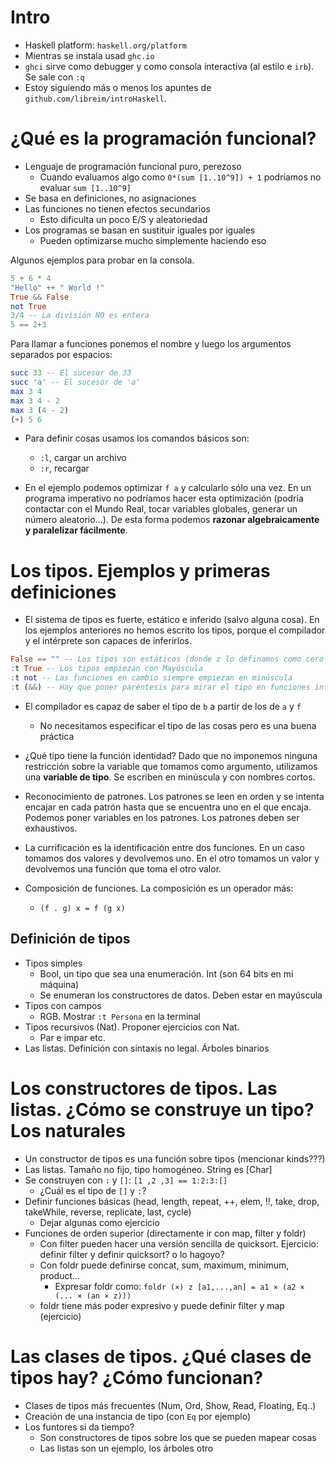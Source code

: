 # Intro

- Haskell platform: `haskell.org/platform`
- Mientras se instala usad `ghc.io`
- `ghci` sirve como debugger y como consola interactiva (al estilo e `irb`). Se sale con `:q`
- Estoy siguiendo más o menos los apuntes de `github.com/libreim/introHaskell`.

# ¿Qué es la programación funcional?

- Lenguaje de programación funcional puro, perezoso
  - Cuando evaluamos algo como `0*(sum [1..10^9]) + 1` podríamos no evaluar `sum [1..10^9]`
- Se basa en definiciones, no asignaciones
- Las funciones no tienen efectos secundarios
  - Esto dificulta un poco E/S y aleatoriedad
- Los programas se basan en sustituir iguales por iguales
  - Pueden optimizarse mucho simplemente haciendo eso

Algunos ejemplos para probar en la consola.

```haskell
5 + 6 * 4
"Hello" ++ " World !"
True && False
not True
3/4 -- La división NO es entera
5 == 2+3
```

Para llamar a funciones ponemos el nombre y luego los argumentos separados por espacios:

```haskell
succ 33 -- El sucesor de 33
succ 'a' -- El sucesor de 'a'
max 3 4
max 3 4 - 2
max 3 (4 - 2)
(+) 5 6
```
- Para definir cosas usamos los comandos básicos son:
  - `:l`, cargar un archivo
  - `:r`, recargar

- En el ejemplo podemos optimizar `f a` y calcularlo sólo una vez. En un programa imperativo no podríamos hacer esta optimización (podría contactar con el Mundo Real, tocar variables globales, generar un número aleatorio...). De esta forma podemos **razonar algebraicamente y paralelizar fácilmente**.

# Los tipos. Ejemplos y primeras definiciones

- El sistema de tipos es fuerte, estático e inferido (salvo alguna cosa). En los ejemplos anteriores no hemos escrito los tipos, porque el compilador y el intérprete son capaces de inferirlos.

```haskell
False == "" -- Los tipos son estáticos (donde z lo definamos como cero entero)
:t True -- Los tipos empiezan con Mayúscula
:t not -- Las funciones en cambio siempre empiezan en minúscula
:t (&&) -- Hay que poner paréntesis para mirar el tipo en funciones infijas
```
- El compilador es capaz de saber el tipo de `b` a partir de los de `a` y `f`
  - No necesitamos especificar el tipo de las cosas pero es una buena práctica
- ¿Qué tipo tiene la función identidad? Dado que no imponemos ninguna restricción sobre la variable que tomamos como argumento, utilizamos una **variable de tipo**. Se escriben en minúscula y con nombres cortos.

- Reconocimiento de patrones. Los patrones se leen en orden y se intenta encajar en cada patrón hasta que se encuentra uno en el que encaja. Podemos poner variables en los patrones. Los patrones deben ser exhaustivos.

- La currificación es la identificación entre dos funciones. En un caso tomamos dos valores y devolvemos uno. En el otro tomamos un valor y devolvemos una función que toma el otro valor.
- Composición de funciones. La composición es un operador más:
  - `(f . g) x = f (g x)`

## Definición de tipos
  - Tipos simples
    - Bool, un tipo que sea una enumeración. Int (son 64 bits en mi máquina)
    - Se enumeran los constructores de datos. Deben estar en mayúscula
  - Tipos con campos
    - RGB. Mostrar `:t Persona` en la terminal
  - Tipos recursivos (Nat). Proponer ejercicios con Nat.
    - Par e impar etc.
  - Las listas. Definición con sintaxis no legal. Árboles binarios

# Los constructores de tipos. Las listas. ¿Cómo se construye un tipo? Los naturales

- Un constructor de tipos es una función sobre tipos (mencionar kinds???)
- Las listas. Tamaño no fijo, tipo homogéneo. String es [Char]
- Se construyen con `:` y `[]`: `[1 ,2 ,3] == 1:2:3:[]`
  - ¿Cuál es el tipo de `[]` y `:`?
- Definir funciones básicas (head, length, repeat, ++, elem, !!, take, drop, takeWhile, reverse, replicate, last, cycle)
  - Dejar algunas como ejercicio
- Funciones de orden superior (directamente ir con map, filter y foldr)
  - Con filter pueden hacer una versión sencilla de quicksort. Ejercicio: definir filter y definir quicksort? o lo hagoyo?
  - Con foldr puede definirse concat, sum, maximum, minimum, product...
    - Expresar foldr como:
     `foldr (×) z [a1,...,an] = a1 × (a2 × (... × (an × z)))`
  - foldr tiene más poder expresivo y puede definir filter y map (ejercicio)


# Las clases de tipos. ¿Qué clases de tipos hay? ¿Cómo funcionan?

- Clases de tipos más frecuentes (Num, Ord, Show, Read, Floating, Eq..)
- Creación de una instancia de tipo (con `Eq` por ejemplo)
- Los funtores si da tiempo?
  - Son constructores de tipos sobre los que se pueden mapear cosas
  - Las listas son un ejemplo, los árboles otro
